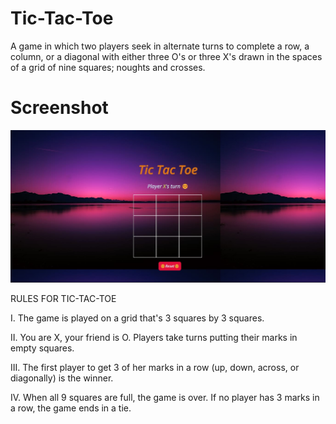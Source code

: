 # Tic-Tac-Toe
A game in which two players seek in alternate turns to complete a row, a column, or a diagonal with either three O's or three X's drawn in the spaces of a grid of nine squares; noughts and crosses.
# Screenshot
![](./tic-tac-toe.jpg)

RULES FOR TIC-TAC-TOE

I. The game is played on a grid that's 3 squares by 3 squares.

II. You are X, your friend is O. Players take turns putting their marks in empty squares.

III. The first player to get 3 of her marks in a row (up, down, across, or diagonally) is the winner.

IV. When all 9 squares are full, the game is over. If no player has 3 marks in a row, the game ends in a tie.
